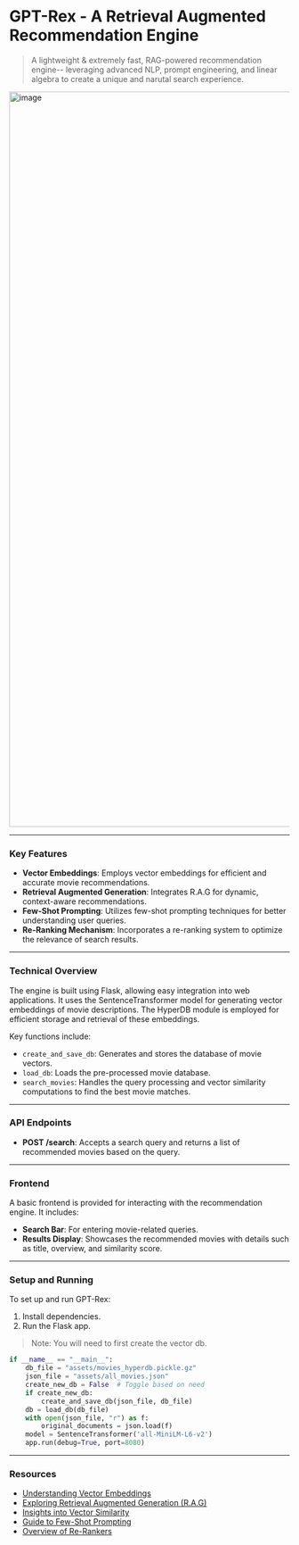 # GPT-Rex - A Retrieval Augmented Recommendation Engine

> A lightweight & extremely fast, RAG-powered recommendation engine-- leveraging advanced NLP, prompt engineering, and linear algebra to create a unique and narutal search experience.
<img width="1318" alt="image" src="https://github.com/itsPreto/RARE/assets/45348368/1396018b-19ea-43bd-8c05-8277bc4a95a3">

------

### Key Features

-   **Vector Embeddings**: Employs vector embeddings for efficient and accurate movie recommendations.
-   **Retrieval Augmented Generation**: Integrates R.A.G for dynamic, context-aware recommendations.
-   **Few-Shot Prompting**: Utilizes few-shot prompting techniques for better understanding user queries.
-   **Re-Ranking Mechanism**: Incorporates a re-ranking system to optimize the relevance of search results.
------

### Technical Overview

The engine is built using Flask, allowing easy integration into web applications. It uses the SentenceTransformer model for generating vector embeddings of movie descriptions. The HyperDB module is employed for efficient storage and retrieval of these embeddings.

Key functions include:

-   `create_and_save_db`: Generates and stores the database of movie vectors.
-   `load_db`: Loads the pre-processed movie database.
-   `search_movies`: Handles the query processing and vector similarity computations to find the best movie matches.
------

### API Endpoints

-   **POST /search**: Accepts a search query and returns a list of recommended movies based on the query.
------

### Frontend

A basic frontend is provided for interacting with the recommendation engine. It includes:

-   **Search Bar**: For entering movie-related queries.
-   **Results Display**: Showcases the recommended movies with details such as title, overview, and similarity score.
------

### Setup and Running

To set up and run GPT-Rex:

1.  Install dependencies.
2.  Run the Flask app.

> Note: You will need to first create the vector db.

```python
if __name__ == "__main__":
    db_file = "assets/movies_hyperdb.pickle.gz"
    json_file = "assets/all_movies.json"
    create_new_db = False  # Toggle based on need
    if create_new_db:
        create_and_save_db(json_file, db_file)
    db = load_db(db_file)
    with open(json_file, "r") as f:
        original_documents = json.load(f)
    model = SentenceTransformer('all-MiniLM-L6-v2')
    app.run(debug=True, port=8080)
```
------

### Resources

-   [Understanding Vector Embeddings](https://www.pinecone.io/learn/vector-embeddings/)
-   [Exploring Retrieval Augmented Generation (R.A.G)](https://research.ibm.com/blog/retrieval-augmented-generation-RAG)
-   [Insights into Vector Similarity](https://www.pinecone.io/learn/vector-similarity/)
-   [Guide to Few-Shot Prompting](https://www.promptingguide.ai/techniques/fewshot)
-   [Overview of Re-Rankers](https://www.pinecone.io/learn/series/rag/rerankers/)
